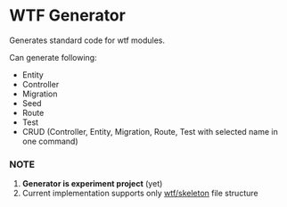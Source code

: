 # WTF Generator

<!--[![Build Status](https://travis-ci.org/frameworkwtf/generator.svg?branch=master)](https://travis-ci.org/frameworkwtf/generator) [![Coverage Status](https://coveralls.io/repos/frameworkwtf/generator/badge.svg?branch=master&service=github)](https://coveralls.io/github/frameworkwtf/generator?branch=master)-->

Generates standard code for wtf modules.

Can generate following:

* Entity
* Controller
* Migration
* Seed
* Route
* Test
* CRUD (Controller, Entity, Migration, Route, Test with selected name in one command)

### NOTE

1. **Generator is experiment project** (yet)
2. Current implementation supports only [wtf/skeleton](https://github.com/frameworkwtf/skeleton) file structure

